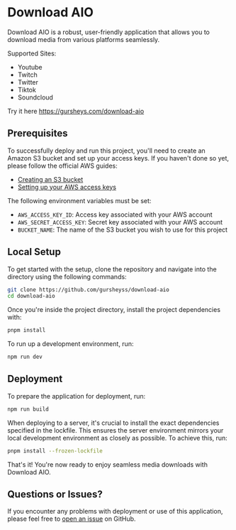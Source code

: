 # Download AIO

Download AIO is a robust, user-friendly application that allows you to download media from various platforms seamlessly.

Supported Sites:

- Youtube
- Twitch
- Twitter
- Tiktok
- Soundcloud

Try it here https://gursheys.com/download-aio

## Prerequisites

To successfully deploy and run this project, you'll need to create an Amazon S3 bucket and set up your access keys. If you haven't done so yet, please follow the official AWS guides:

- [Creating an S3 bucket](https://s3.console.aws.amazon.com/s3/home?region=us-east-1)
- [Setting up your AWS access keys](https://docs.aws.amazon.com/IAM/latest/UserGuide/id_credentials_access-keys.html?icmpid=docs_iam_console#Using_CreateAccessKey)

The following environment variables must be set:

- `AWS_ACCESS_KEY_ID`: Access key associated with your AWS account
- `AWS_SECRET_ACCESS_KEY`: Secret key associated with your AWS account
- `BUCKET_NAME`: The name of the S3 bucket you wish to use for this project

## Local Setup

To get started with the setup, clone the repository and navigate into the directory using the following commands:

```bash
git clone https://github.com/gursheyss/download-aio
cd download-aio
```

Once you're inside the project directory, install the project dependencies with:

```bash
pnpm install
```

To run up a development environment, run:

```bash
npm run dev
```

## Deployment

To prepare the application for deployment, run:

```bash
npm run build
```

When deploying to a server, it's crucial to install the exact dependencies specified in the lockfile. This ensures the server environment mirrors your local development environment as closely as possible. To achieve this, run:

```bash
pnpm install --frozen-lockfile
```

That's it! You're now ready to enjoy seamless media downloads with Download AIO.

## Questions or Issues?

If you encounter any problems with deployment or use of this application, please feel free to [open an issue](https://github.com/gursheyss/download-aio/issues) on GitHub.
